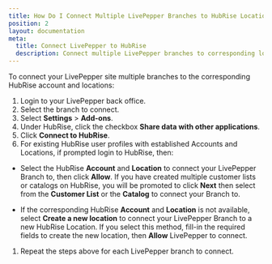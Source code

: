 ```yaml
---
title: How Do I Connect Multiple LivePepper Branches to HubRise Locations ?
position: 2
layout: documentation
meta:
  title: Connect LivePepper to HubRise
  description: Connect multiple LivePepper branches to corresponding locations in HubRise.
---
```


To connect your LivePepper site multiple branches to the corresponding HubRise account and locations:

1. Login to your LivePepper back office.
1. Select the branch to connect.
1. Select **Settings** > **Add-ons**.
1. Under HubRise, click the checkbox **Share data with other applications**.
1. Click **Connect to HubRise**.
1. For existing HubRise user profiles with established Accounts and Locations, if prompted login to HubRise, then:

- Select the HubRise **Account** and **Location** to connect your LivePepper Branch to, then click **Allow**. If you have created multiple customer lists or catalogs on HubRise, you will be promoted to click **Next** then select from the **Customer List** or the **Catalog** to connect your Branch to.

- If the corresponding HubRise **Account** and **Location** is not available, select **Create a new location** to connect your LivePepper Branch to a new HubRise Location. If you select this method, fill-in the required fields to create the new location, then **Allow** LivePepper to connect.

1. Repeat the steps above for each LivePepper branch to connect.